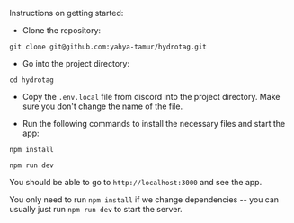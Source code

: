 Instructions on getting started:

* Clone the repository:

```git clone git@github.com:yahya-tamur/hydrotag.git```

* Go into the project directory:

```cd hydrotag```

* Copy the `.env.local` file from discord into the project directory. Make sure
  you don't change the name of the file.

*  Run the following commands to install the necessary files and start the app:

```npm install```

```npm run dev```

You should be able to go to `http://localhost:3000` and see the
app.

You only need to run `npm install` if we change dependencies -- you can
usually just run `npm run dev` to start the server.

